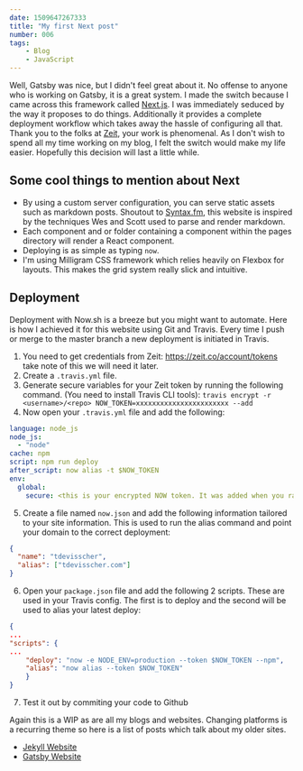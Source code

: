 ```yaml
---
date: 1509647267333
title: "My first Next post"
number: 006
tags: 
    - Blog
    - JavaScript
---
```


Well, Gatsby was nice, but I didn't feel great about it. No offense to anyone who is working on Gatsby, it is a great system. I made the switch because I came across this framework called [Next.js](https://github.com/zeit/next.js/). I was immediately seduced by the way it proposes to do things. Additionally it provides a complete deployment workflow which takes away the hassle of configuring all that. Thank you to the folks at [Zeit](https://zeit.co/), your work is phenomenal. As I don't wish to spend all my time working on my blog, I felt the switch would make my life easier. Hopefully this decision will last a little while.

## Some cool things to mention about Next

- By using a custom server configuration, you can serve static assets such as markdown posts. Shoutout to [Syntax.fm](https://syntax.fm), this website is inspired by the techniques Wes and Scott used to parse and render markdown.
- Each component and or folder containing a component within the pages directory will render a React component.
- Deploying is as simple as typing ``` now ```.
- I'm using Milligram CSS framework which relies heavily on Flexbox for layouts. This makes the grid system really slick and intuitive.

## Deployment

Deployment with Now.sh is a breeze but you might want to automate. Here is how I achieved it for this website using Git and Travis. Every time I push or merge to the master branch a new deployment is initiated in Travis.

1. You need to get credentials from Zeit: https://zeit.co/account/tokens take note of this we will need it later. 
2. Create a ```.travis.yml``` file.
3. Generate secure variables for your Zeit token by running the following command. (You need to install Travis CLI tools): ```travis encrypt -r <username>/<repo> NOW_TOKEN=xxxxxxxxxxxxxxxxxxxxxxx --add```
4. Now open your ```.travis.yml``` file and add the following:

```YAML
language: node_js
node_js:
  - "node"
cache: npm
script: npm run deploy
after_script: now alias -t $NOW_TOKEN
env:
  global:
    secure: <this is your encrypted NOW token. It was added when you ran travis encrypt in #3>
```

5. Create a file named ``` now.json ``` and add the following information tailored to your site information. This is used to run the alias command and point your domain to the correct deployment: 

```JSON
{
  "name": "tdevisscher",
  "alias": ["tdevisscher.com"]
}
```

6. Open your ```package.json``` file and add the following 2 scripts. These are used in your Travis config. The first is to deploy and the second will be used to alias your latest deploy: 

```JSON
{
...
"scripts": {
...
    "deploy": "now -e NODE_ENV=production --token $NOW_TOKEN --npm",
    "alias": "now alias --token $NOW_TOKEN"
    }
}
```

7. Test it out by commiting your code to Github

Again this is a WIP as are all my blogs and websites. Changing platforms is a recurring theme so here is a list of posts which talk about my older sites.

- [Jekyll Website](/blog/post/001/welcome-old-jekyll-site)
- [Gatsby Website](/blog/post/001/welcome-old-jekyll-site)